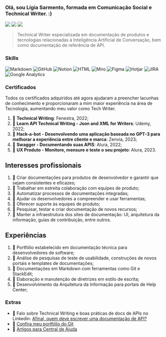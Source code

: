 ### Olá, sou Lígia Sarmento, formada em Comunicação Social e Technical Writer. :)
  
  <div> 
  <a href="https://instagram.com/sarmentoligia" target="_blank"><img src="https://img.shields.io/badge/-Instagram-%23E4405F?style=for-the-badge&logo=instagram&logoColor=white" target="_blank"></a>
  <a href = "mailto:ligia.tw@gmail.com"><img src="https://img.shields.io/badge/-Gmail-%23333?style=for-the-badge&logo=gmail&logoColor=white" target="_blank"></a>
  <a href="https://www.linkedin.com/in/ligiassarmento" target="_blank"><img src="https://img.shields.io/badge/-LinkedIn-%230077B5?style=for-the-badge&logo=linkedin&logoColor=white" target="_blank"></a> 

 > Technical Writer especializada em documentação de produtos e tecnologias relacionadas à Inteligência Artificial de Conversação, bem como documentação de referência de API. 
  
### Skills
![Markdown](https://img.shields.io/badge/Markdown-000000?style=for-the-badge&logo=markdown&logoColor=white) ![GitHub](https://img.shields.io/badge/GitHub-100000?style=for-the-badge&logo=github&logoColor=white) ![Notion](https://img.shields.io/badge/Notion-000000?style=for-the-badge&logo=notion&logoColor=white) ![HTML](https://img.shields.io/badge/HTML-239120?style=for-the-badge&logo=html5&logoColor=white) ![Miro](https://img.shields.io/badge/Miro-050038?style=for-the-badge&logo=Miro&logoColor=white) ![Figma](https://img.shields.io/badge/Figma-F24E1E?style=for-the-badge&logo=figma&logoColor=white) ![Hotjar](https://img.shields.io/badge/hotjar-FD3A5C?style=for-the-badge&logo=hotjar&logoColor=white) ![JIRA](https://img.shields.io/badge/Jira-0052CC?style=for-the-badge&logo=Jira&logoColor=white) ![Google Analytics](https://img.shields.io/badge/Google%20Analytics-E37400?style=for-the-badge&logo=google%20analytics&logoColor=white)

### Certificados
Todos os certificados adquiridos até agora ajudaram a preencher lacunhas de conhecimento e proporcionaram a mim maior experiência na área de Tecnologia, aumentando meu valor como Tech Writer. 
1. :small_blue_diamond: **Technical Writing**: Fenestra, 2022;
2. :small_blue_diamond: **Learn API Technical Writing - Json and XML for Writers**: Udemy, 2022;
3. :small_blue_diamond: **Hack-a-bot - Desenvolvendo uma aplicação baseada no GPT-3 para melhorar a experiência entre cliente e marca**: Zenvia, 2023;
4. :small_blue_diamond: **Swagger - Documentando suas APIS**: Alura, 2022;
5. :small_blue_diamond: **UX Produto - Monitore, mensure e teste o seu projeto**: Alura, 2023.

## Interesses profissionais
1. :small_orange_diamond: Criar documentações para produtos de desenvolvedor e garantir que sejam consistentes e eficazes; 
2. :small_orange_diamond: Trabalhar em estreita colaboração com equipes de produto;
3. :small_orange_diamond: Automatizar processos de documentações integradas;
4. :small_orange_diamond: Ajudar os desenvolvedores a compreender e usar ferramentas;
5. :small_orange_diamond: Oferecer suporte às equipes de produto; 
6. :small_orange_diamond: Pesquisar, testar e criar documentação de novos recursos;
7. :small_orange_diamond: Manter a infraestrutura dos sites de documentação: UI, arquitetura da informação, guias de contribuição, entre outros.

## Experiências
1. :small_blue_diamond: Portfólio estabelecido em documentação técnica para desenvolvedores de software;
2. :small_blue_diamond: Análise de pesquisas de teste de usabilidade, construções de novos portais e templates de documentações;
3. :small_blue_diamond: Documentações em Markdown com ferramentas como Git e StackEdit;
4. :small_blue_diamond: Elaboração e manutenção de diretrizes em estilo de escrita;
5. :small_blue_diamond: Desenvolvimento da Arquitetura da Informação para portais de Help Center; 

### Extras
- 📖 Falo sobre Technical Writing e boas práticas de docs de APIs no Linkedin: [Afinal, quem deve escrever uma documentação de API?](https://www.linkedin.com/pulse/afinal-quem-deve-escrever-uma-documenta%2525C3%2525A7%2525C3%2525A3o-de-api-ligia-sarmento%3FtrackingId=4EYoFJMISnu5StzkivjJ7w%253D%253D/?trackingId=4EYoFJMISnu5StzkivjJ7w%3D%3D)
- 📁 [Confira meu portfólio do Git](https://github.com/ligiasarmento?tab=repositories)
- 📁 [Artigos para Central de Ajuda](https://zenvia.movidesk.com/kb/pt-br/article/414444/01-veja-os-artigos-disponiveis-zenvia-nlu?menuId=31413-101589-414444&ticketId=&q=)

